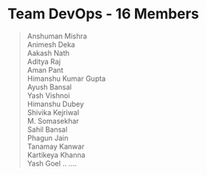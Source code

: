# Team DevOps - 16 Members

> Anshuman Mishra\
> Animesh Deka\
> Aakash Nath\
> Aditya Raj\
> Aman Pant\
> Himanshu Kumar Gupta\
> Ayush Bansal\
> Yash Vishnoi\
> Himanshu Dubey\
> Shivika Kejriwal\
> M. Somasekhar\
> Sahil Bansal\
> Phagun Jain\
> Tanamay Kanwar\
> Kartikeya Khanna\
> Yash Goel
..
....
